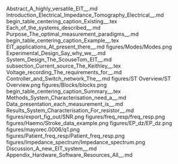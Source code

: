 Abstract_A_highly_versatile_EIT__.md
Introduction_Electrical_Impedance_Tomography_Electrical__.md
begin_table_centering_caption_Existing__.tex
Each_of_the_systems_described__.md
Purpose_The_optimal_measurement_paradigms__.md
begin_table_centering_caption_Example__.tex
EIT_applications_At_present_there__.md
figures/Modes/Modes.png
Experimental_Design_Say_why_we__.md
System_Design_The_ScouseTom_EIT__.md
subsection_Current_source_The_Keithley__.tex
Voltage_recording_The_requirements_for__.md
Controller_and_Switch_network_The__.md
figures/ST Overview/ST Overview.png
figures/Blocks/blocks.png
begin_table_centering_caption_Summary__.tex
Methods_System_Characterisation_need_a__.md
Data_presentation_each_measurement_is__.md
Results_System_Characterisation_For_resistor__.md
figures/export_fig_out/SNR.png
figures/freq_resp/freq_resp.png
figures/Haemo/Stroke_data_example.png
figures/EP_dz/EP_dz.png
figures/mayorec.0006/q1.png
figures/Patient_freq_resp/Patient_freq_resp.png
figures/Impedance_spectrum/Impedance_spectrum.png
Discussion_A_new_EIT_system__.md
Appendix_Hardware_Software_Resources_All__.md